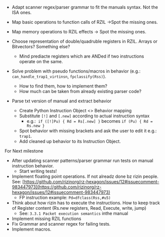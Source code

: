 
*   Adapt scanner regex/parser grammar to fit the manuals syntax. Not the ISA ones.
*   Map basic operations to function calls of RZIL →Spot the missing ones.
*   Map memory operations to RZIL effects → Spot the missing ones.
*   Choose representation of double/quadruble registers in RZIL. Arrays or Bitvectors? Something else?
    *   Mind prediacte registers which are ANDed if two instructions operate on the same.
*   Solve problem with pseudo functions/macros in behavior (e.g.: `can_handle_trap1_virtinsn`, `fpclassify(Rss)`).
    *   How to find them, how to implement them?
    *   How much can be taken from already existing parser code?


*   Parse txt version of manual and extract behavior
    *   Create Python Instruction Object <> Behavior mapping
    *   Substitute `[!]` and `[.new]` according to actual instruction syntax
        *   e.g.:  `if ([!]Pu) { Rd = Rs[.new] }` becomes `if (Pu) { Rd = Rs.new }`
    *   Spot behavior with missing brackets and ask the user to edit it e.g.: `trap1`.
    *   Add cleaned up behavior to its Instruction Object.

For Next milestone

*   After updating scanner patterns/parser grammar run tests on manual instruction behavior. 
    *   Start writing tests!
*   Implement floating point operations. If not alreadz done bz rizin people. See: [https://github.com/rizinorg/rz-hexagon/issues/12#issuecomment-983447973](https://github.com/rizinorg/rz-hexagon/issues/12#issuecomment-983447973)
    *   FP instruction example: `Pd=dfclass(Rss,#u5)`
*   Think about how rizin has to execute the instructions. How to keep track of Register content (Rs.new registers, Read, Execute, write, jump)
    *   See: `3.3.1 Packet execution semantics` inthe manual
*   Implement missing RZIL functions
*   Fix Grammar and scanner regex for failing tests.
*   Implement macros.

